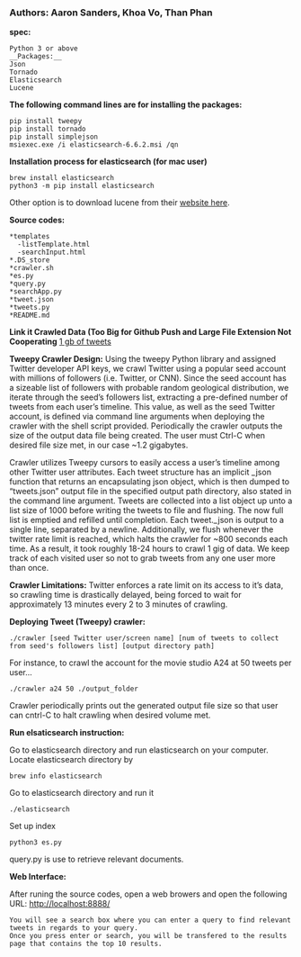 ### Authors: Aaron Sanders, Khoa Vo, Than Phan


__spec:__ 
``` 
Python 3 or above
__Packages:__
Json
Tornado
Elasticsearch
Lucene
```


__The following command lines are for installing the packages:__
```
pip install tweepy
pip install tornado
pip install simplejson
msiexec.exe /i elasticsearch-6.6.2.msi /qn
```

__Installation process for elasticsearch (for mac user)__
```
brew install elasticsearch
python3 -m pip install elasticsearch
```

Other option is to download lucene from their [website here](https://lucene.apache.org/core/2_9_4/demo.html).


__Source codes:__
```
*templates
  -listTemplate.html
  -searchInput.html
*.DS_store
*crawler.sh
*es.py
*query.py
*searchApp.py
*tweet.json
*tweets.py
*README.md
```

__Link it Crawled Data (Too Big for Github Push and Large File Extension Not Cooperating__
[1 gb of tweets](https://drive.google.com/drive/folders/1VwIa-oE8e6SWdFsaZISS0w1meiDyBbkq?usp=sharing)

__Tweepy Crawler Design:__
Using the tweepy Python library and assigned Twitter developer API keys, we crawl Twitter using a popular seed account with millions of followers (i.e. Twitter, or CNN). Since the seed account has a sizeable list of followers with probable random geological distribution, we iterate through the seed’s followers list, extracting a pre-defined number of tweets from each user’s timeline. This value, as well as the seed Twitter account, is defined via command line arguments when deploying the crawler with the shell script provided. Periodically the crawler outputs the size of the output data file being created. The user must Ctrl-C when desired file size met, in our case ~1.2 gigabytes.

Crawler utilizes Tweepy cursors to easily access a user’s timeline among other Twitter user attributes. Each tweet structure has an implicit _json function that returns an encapsulating json object, which is then dumped to “tweets.json” output file in the specified output path directory, also stated in the command line argument. Tweets are collected into a list object up unto a list size of 1000 before writing the tweets to file and flushing. The now full list is emptied and refilled until completion. Each tweet._json is output to a single line, separated by a newline. Additionally, we flush whenever the twitter rate limit is reached, which halts the crawler for ~800 seconds each time. As a result, it took roughly 18-24 hours to crawl 1 gig of data. We keep track of each visited user so not to grab tweets from any one user more than once.

__Crawler Limitations:__
Twitter enforces a rate limit on its access to it’s data, so crawling time is drastically delayed, being forced to wait for approximately 13 minutes every 2 to 3 minutes of crawling. 


__Deploying Tweet (Tweepy) crawler:__
```
./crawler [seed Twitter user/screen name] [num of tweets to collect from seed's followers list] [output directory path]
```
For instance, to crawl the account for the movie studio A24 at 50 tweets per user...
```
./crawler a24 50 ./output_folder
```
Crawler periodically prints out the generated output file size so that user can cntrl-C to halt crawling when desired volume met.


__Run elsaticsearch instruction:__

Go to elasticsearch directory and run elasticsearch on your computer.
Locate elasticsearch directory by
```
brew info elasticsearch
```
Go to elasticsearch directory and run it
```
./elasticsearch
```
Set up index
```
python3 es.py
```
query.py is use to retrieve relevant documents.

__Web Interface:__

After runing the source codes, open a web browers and open the following URL:
[http://localhost:8888/](http://localhost:8888/)
```
You will see a search box where you can enter a query to find relevant tweets in regards to your query.
Once you press enter or search, you will be transfered to the results page that contains the top 10 results.
```
